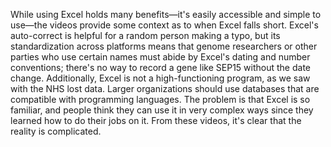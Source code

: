 While using Excel holds many benefits—it's easily accessible and simple to use—the videos provide some context as to when Excel falls short.
Excel's auto-correct is helpful for a random person making a typo, but its standardization across platforms means that genome researchers or other parties who use certain names must abide by Excel's dating and number conventions; there's no way to record a gene like SEP15 without the date change.
Additionally, Excel is not a high-functioning program, as we saw with the NHS lost data. Larger organizations should use databases that are compatible with programming languages.
The problem is that Excel is so familiar, and people think they can use it in very complex ways since they learned how to do their jobs on it. From these videos, it's clear that the reality is complicated.
